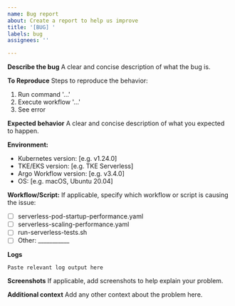 ```yaml
---
name: Bug report
about: Create a report to help us improve
title: '[BUG] '
labels: bug
assignees: ''

---
```


**Describe the bug**
A clear and concise description of what the bug is.

**To Reproduce**
Steps to reproduce the behavior:
1. Run command '...'
2. Execute workflow '...'
3. See error

**Expected behavior**
A clear and concise description of what you expected to happen.

**Environment:**
- Kubernetes version: [e.g. v1.24.0]
- TKE/EKS version: [e.g. TKE Serverless]
- Argo Workflow version: [e.g. v3.4.0]
- OS: [e.g. macOS, Ubuntu 20.04]

**Workflow/Script:**
If applicable, specify which workflow or script is causing the issue:
- [ ] serverless-pod-startup-performance.yaml
- [ ] serverless-scaling-performance.yaml
- [ ] run-serverless-tests.sh
- [ ] Other: ___________

**Logs**
```
Paste relevant log output here
```

**Screenshots**
If applicable, add screenshots to help explain your problem.

**Additional context**
Add any other context about the problem here.